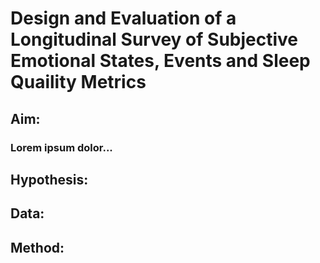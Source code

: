 # Design and Evaluation of a Longitudinal Survey of Subjective Emotional States, Events and Sleep Quaility Metrics

## Aim:
### Lorem ipsum dolor...

## Hypothesis:
###

## Data:
### 

## Method:
###
